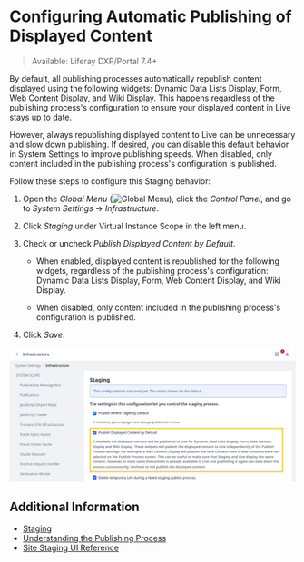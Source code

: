 # Configuring Automatic Publishing of Displayed Content

> Available: Liferay DXP/Portal 7.4+

By default, all publishing processes automatically republish content displayed using the following widgets: Dynamic Data Lists Display, Form, Web Content Display, and Wiki Display. This happens regardless of the publishing process's configuration to ensure your displayed content in Live stays up to date.

However, always republishing displayed content to Live can be unnecessary and slow down publishing. If desired, you can disable this default behavior in System Settings to improve publishing speeds. When disabled, only content included in the publishing process's configuration is published.

Follow these steps to configure this Staging behavior:

1. Open the *Global Menu* (![Global Menu](../../../images/icon-applications-menu.png)), click the *Control Panel*, and go to *System Settings* &rarr; *Infrastructure*.

1. Click *Staging* under Virtual Instance Scope in the left menu.

1. Check or uncheck *Publish Displayed Content by Default*.

   * When enabled, displayed content is republished for the following widgets, regardless of the publishing process's configuration: Dynamic Data Lists Display, Form, Web Content Display, and Wiki Display.

   * When disabled, only content included in the publishing process's configuration is published.

1. Click *Save*.

![Check or uncheck Publish Displayed Content by Default.](./configuring-automatic-publishing-of-displayed-content/images/01.png)

## Additional Information

* [Staging](../staging.md)
* [Understanding the Publishing Process](./understanding-the-publishing-process.md)
* [Site Staging UI Reference](./site-staging-ui-reference.md)
